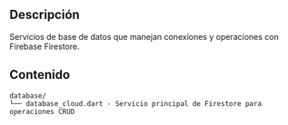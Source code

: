 ## Descripción
Servicios de base de datos que manejan conexiones y operaciones con Firebase Firestore.

## Contenido
```
database/
└── database_cloud.dart - Servicio principal de Firestore para operaciones CRUD
```
